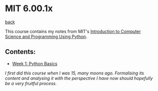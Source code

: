 # MIT 6.00.1x
[back](./)

This course contains my notes from MIT's [Introduction to Computer Science and Programming Using Python](https://courses.edx.org/courses/course-v1:MITx+6.00.1x+1T2020/course/).

## Contents:
- [Week 1: Python Basics](./1-python-basics)


_I first did this course when I was 15, many moons ago. Formalising its content and analysing it with the perspective I have now should hopefully be a very fruitful process._